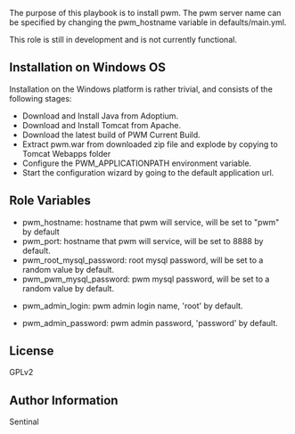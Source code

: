 The purpose of this playbook is to install pwm. The pwm server name can be specified by changing the pwm_hostname variable in defaults/main.yml.

This role is still in development and is not currently functional.


Installation on Windows OS
--------------------------
Installation on the Windows platform is rather trivial, and consists of the following stages:

- Download and Install Java from Adoptium.
- Download and Install Tomcat from Apache.
- Download the latest build of PWM Current Build.
- Extract pwm.war from downloaded zip file and explode by copying to Tomcat Webapps folder
- Configure the PWM_APPLICATIONPATH environment variable.
- Start the configuration wizard by going to the default application url.


Role Variables
--------------

- pwm_hostname: hostname that pwm will service, will be set to "pwm" by default
- pwm_port: hostname that pwm will service, will be set to 8888 by default.
- pwm_root_mysql_password: root mysql password, will be set to a random value by default.
- pwm_pwm_mysql_password: pwm mysql password, will be set to a random value by default.
* pwm_admin_login: pwm admin login name, 'root' by default.
- pwm_admin_password: pwm admin password, 'password' by default.


License
-------

GPLv2


Author Information
------------------
Sentinal

